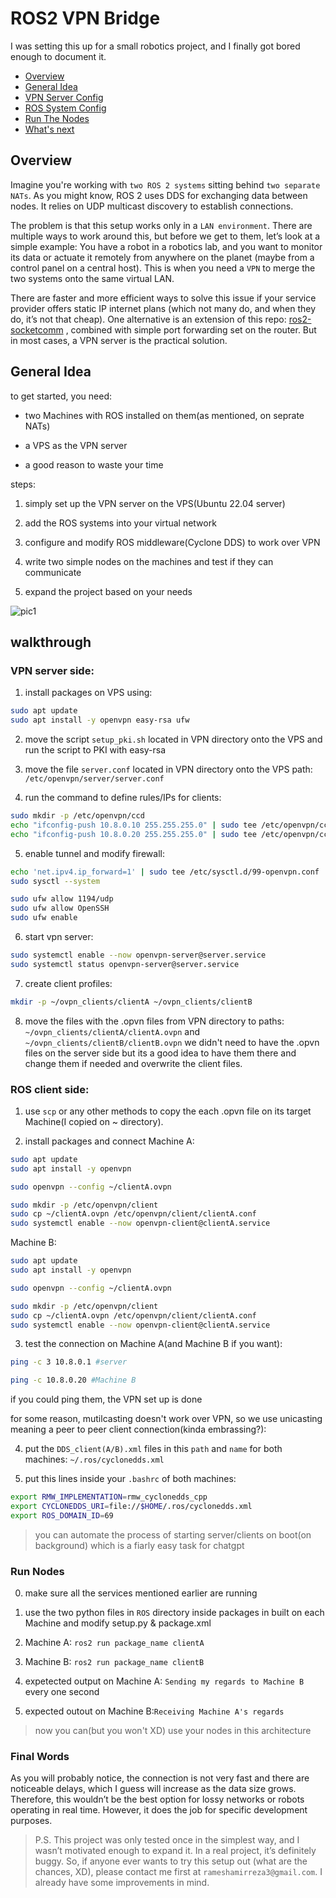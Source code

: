 # ROS2 VPN Bridge
I was setting this up for a small robotics project, and I finally got bored enough to document it.

- [Overview](#overview)
- [General Idea](#general-idea)
- [VPN Server Config](#vpn-server-side)
- [ROS System Config](#ros-client-side)
- [Run The Nodes](#run-nodes)
- [What's next](#final-words)

## Overview 
Imagine you're working with `two ROS 2 systems` sitting behind `two separate NATs`.
As you might know, ROS 2 uses DDS for exchanging data between nodes. It relies on UDP multicast discovery to establish connections.

The problem is that this setup works only in a `LAN environment`. There are multiple ways to work around this, but before we get to them, let’s look at a simple example:
You have a robot in a robotics lab, and you want to monitor its data or actuate it remotely from anywhere on the planet (maybe from a control panel on a central host). This is when you need a `VPN` to merge the two systems onto the same virtual LAN.

There are faster and more efficient ways to solve this issue if your service provider offers static IP internet plans (which not many do, and when they do, it’s not that cheap). One alternative is an extension of this repo: [ros2-socketcomm](https://github.com/AmirrezaRamesh/ros2-socketcomm)
, combined with simple port forwarding set on the router. But in most cases, a VPN server is the practical solution.



## General Idea
to get started, you need:
- two Machines with ROS installed on them(as mentioned, on seprate NATs)

- a VPS as the VPN server

- a good reason to waste your time

steps:

1. simply set up the VPN server on the VPS(Ubuntu 22.04 server)

2. add the ROS systems into your virtual network

3. configure and modify ROS middleware(Cyclone DDS) to work over VPN

4. write two simple nodes on the machines and test if they can communicate

5. expand the project based on your needs

![pic1](1.png)

## walkthrough

### VPN server side: 

1. install packages on VPS using:
```bash 
sudo apt update
sudo apt install -y openvpn easy-rsa ufw 
```
2. move the script `setup_pki.sh` located in VPN directory onto the VPS and run the script to PKI with easy-rsa

3. move the file `server.conf` located in VPN directory onto the VPS path: `/etc/openvpn/server/server.conf`

4. run the command to define rules/IPs for clients:
```bash
sudo mkdir -p /etc/openvpn/ccd
echo "ifconfig-push 10.8.0.10 255.255.255.0" | sudo tee /etc/openvpn/ccd/clientA
echo "ifconfig-push 10.8.0.20 255.255.255.0" | sudo tee /etc/openvpn/ccd/clientB
```
5. enable tunnel and modify firewall:
```bash
echo 'net.ipv4.ip_forward=1' | sudo tee /etc/sysctl.d/99-openvpn.conf
sudo sysctl --system

sudo ufw allow 1194/udp
sudo ufw allow OpenSSH
sudo ufw enable 
```
6. start vpn server:
```bash
sudo systemctl enable --now openvpn-server@server.service
sudo systemctl status openvpn-server@server.service
```
7. create client profiles:
```bash
mkdir -p ~/ovpn_clients/clientA ~/ovpn_clients/clientB
```

8. move the files with the .opvn files from VPN directory to paths:
`~/ovpn_clients/clientA/clientA.ovpn` and `~/ovpn_clients/clientB/clientB.ovpn`
we didn't need to have the .opvn files on the server side but its a good idea to have them there and change them if needed and overwrite the client files.

### ROS client side:
1. use `scp` or any other methods to copy the each .opvn file on its target Machine(I copied on ~ directory).

2. install packages and connect
Machine A:
```bash
sudo apt update
sudo apt install -y openvpn

sudo openvpn --config ~/clientA.ovpn

sudo mkdir -p /etc/openvpn/client
sudo cp ~/clientA.ovpn /etc/openvpn/client/clientA.conf
sudo systemctl enable --now openvpn-client@clientA.service
```
Machine B:
```bash
sudo apt update
sudo apt install -y openvpn

sudo openvpn --config ~/clientA.ovpn

sudo mkdir -p /etc/openvpn/client
sudo cp ~/clientA.ovpn /etc/openvpn/client/clientA.conf
sudo systemctl enable --now openvpn-client@clientA.service
```

3. test the connection on Machine A(and Machine B if you want):
```bash
ping -c 3 10.8.0.1 #server

ping -c 10.8.0.20 #Machine B
```
if you could ping them, the VPN set up is done

for some reason, mutilcasting doesn't work over VPN, so we use unicasting meaning a peer to peer client connection(kinda embrassing?):

4. put the `DDS_client(A/B).xml` files in this `path` and `name` for both machines: `~/.ros/cyclonedds.xml`

5. put this lines inside your `.bashrc` of both machines:
```bash
export RMW_IMPLEMENTATION=rmw_cyclonedds_cpp
export CYCLONEDDS_URI=file://$HOME/.ros/cyclonedds.xml
export ROS_DOMAIN_ID=69 
```

> you can automate the process of starting server/clients on boot(on background) which is a fiarly easy task for chatgpt

### Run Nodes

0. make sure all the services mentioned earlier are running

1. use the two python files in `ROS` directory inside packages in built on each Machine and modify setup.py & package.xml

2. Machine A: `ros2 run package_name clientA`

3. Machine B: `ros2 run package_name clientB`

4. expetected output on Machine A: `Sending my regards to Machine B` every one second

5. expected outout on Machine B:`Receiving Machine A's regards`

> now you can(but you won't XD) use your nodes in this architecture

### Final Words
As you will probably notice, the connection is not very fast and there are noticeable delays, which I guess will increase as the data size grows. Therefore, this wouldn’t be the best option for lossy networks or robots operating in real time. However, it does the job for specific development purposes.

> P.S. This project was only tested once in the simplest way, and I wasn’t motivated enough to expand it. In a real project, it’s definitely buggy. So, if anyone ever wants to try this setup out (what are the chances, XD), please contact me first at `rameshamirreza3@gmail.com`. I already have some improvements in mind.